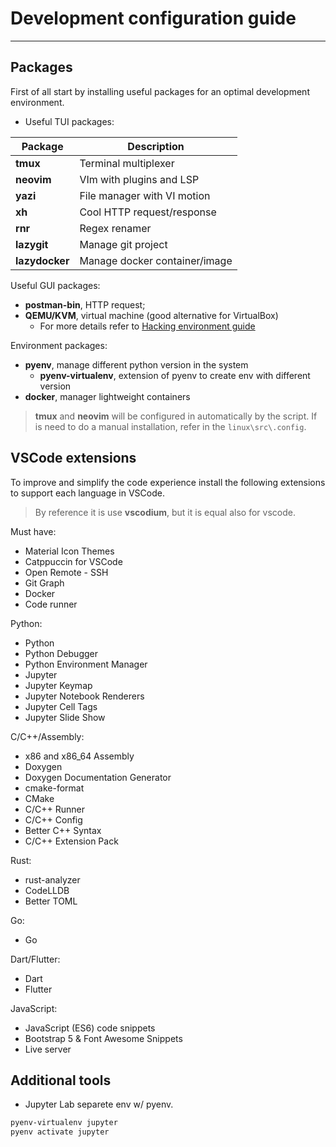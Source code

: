 # Development configuration guide
---
## Packages

First of all start by  installing  useful packages for an optimal development environment.

- Useful TUI packages:

| Package        | Description                   |
| -------------- | ----------------------------- |
| **tmux**       | Terminal multiplexer          |
| **neovim**     | VIm with plugins and LSP      |
| **yazi**       | File manager with VI motion   |
| **xh**         | Cool HTTP request/response    |
| **rnr**        | Regex renamer                 |
| **lazygit**    | Manage git project            |
| **lazydocker** | Manage docker container/image |

Useful GUI packages:
- **postman-bin**, HTTP request;
- **QEMU/KVM**, virtual machine (good alternative for VirtualBox)
	- For more details refer to [Hacking environment guide](hacking.md)

Environment packages:
-  **pyenv**, manage different python version in the system
	- **pyenv-virtualenv**, extension of pyenv to create env with different  version
- **docker**, manager lightweight containers

>  **tmux** and **neovim** will be configured in automatically by the script. If is need to do a manual installation, refer in the `linux\src\.config`.
## VSCode extensions

To improve and simplify the code experience install the following extensions to support each language in VSCode.

> By reference it is use **vscodium**, but it is equal also for vscode.

Must have:
- Material Icon Themes
- Catppuccin for VSCode
- Open Remote - SSH
- Git Graph
- Docker
- Code runner

Python:
- Python
- Python Debugger
- Python Environment Manager
- Jupyter
- Jupyter Keymap
- Jupyter Notebook Renderers
- Jupyter Cell Tags
- Jupyter Slide Show

C/C++/Assembly:
- x86 and x86_64 Assembly
- Doxygen
- Doxygen Documentation Generator
- cmake-format
- CMake
- C/C++ Runner
- C/C++ Config
- Better C++ Syntax
- C/C++ Extension Pack

Rust:
- rust-analyzer
- CodeLLDB
- Better TOML

Go:
- Go

Dart/Flutter:
- Dart
- Flutter

JavaScript:
- JavaScript (ES6) code snippets
- Bootstrap 5 & Font Awesome Snippets
- Live server

## Additional tools
- Jupyter Lab separete env w/ pyenv.

``` bash
pyenv-virtualenv jupyter
pyenv activate jupyter
```

